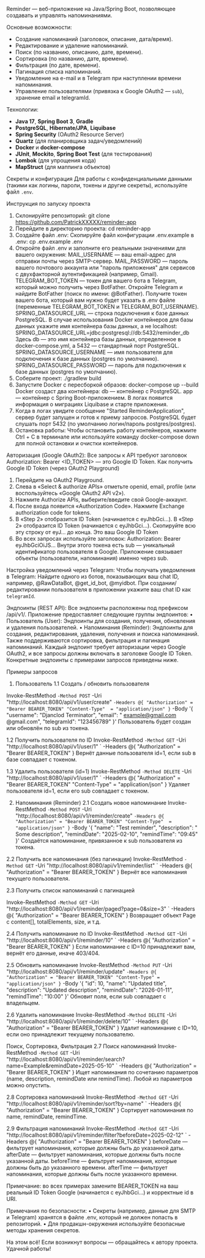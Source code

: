 Reminder — веб-приложение на Java/Spring Boot, позволяющее создавать и управлять напоминаниями.

Основные возможности:
- Создание напоминаний (заголовок, описание, дата/время).
- Редактирование и удаление напоминаний.
- Поиск (по названию, описанию, дате, времени).
- Сортировка (по названию, дате, времени).
- Фильтрация (по дате, времени).
- Пагинация списка напоминаний.
- Уведомление на e-mail и в Telegram при наступлении времени напоминания.
- Управление пользователями (привязка к Google OAuth2 — `sub`), хранение email и telegramId.

Технологии:
- **Java 17**, **Spring Boot 3**, **Gradle**
- **PostgreSQL**, **Hibernate/JPA**, **Liquibase**
- **Spring Security** (OAuth2 Resource Server)
- **Quartz** (для планировщика задач/уведомлений)
- **Docker** и **docker-compose**
- **JUnit**, **Mockito**, **Spring Boot Test** (для тестирования)
- **Lombok** (для упрощения кода)
- **MapStruct** (для маппинга объектов)

Секреты и конфигурация
Для работы с конфиденциальными данными (такими как логины, пароли, токены и другие секреты), используйте файл `.env`. 

Инструкция по запуску проекта
1. Склонируйте репозиторий: git clone https://github.com/PatrickXXXXX/reminder-app
2. Перейдите в директорию проекта: cd reminder-app
3. Создайте файл .env: 
Скопируйте файл конфигурации .env.example в .env:
cp .env.example .env
4. Откройте файл .env и заполните его реальными значениями для вашего окружения:
MAIL_USERNAME — ваш email-адрес для отправки почты через SMTP-сервер.
MAIL_PASSWORD — пароль вашего почтового аккаунта или "пароль приложения" для сервисов с двухфакторной аутентификацией (например, Gmail).
TELEGRAM_BOT_TOKEN — токен для вашего бота в Telegram, который можно получить через BotFather.
Откройте Telegram и найдите BotFather (поиск по имени: @BotFather).
Получите токен вашего бота, который вам нужно будет указать в .env файле
(переменные TELEGRAM_BOT_TOKEN и TELEGRAM_BOT_USERNAME).
SPRING_DATASOURCE_URL — строка подключения к базе данных PostgreSQL. 
В случае использования Docker контейнеров для базы данных укажите имя контейнера базы данных, а не localhost:
SPRING_DATASOURCE_URL=jdbc:postgresql://db:5432/reminder_db
Здесь db — это имя контейнера базы данных, определенное в docker-compose.yml, а 5432 — стандартный порт PostgreSQL.
SPRING_DATASOURCE_USERNAME — имя пользователя для подключения к базе данных (postgres по умолчанию).
SPRING_DATASOURCE_PASSWORD — пароль для подключения к базе данных (postgres по умолчанию).
5. Соберите проект: ./gradlew build
6. Запустите Docker с пересборкой образов:  docker-compose up --build
Docker создаст два контейнера:
db — контейнер с PostgreSQL.
app — контейнер с Spring Boot-приложением.
В логах появится информация о миграциях Liquibase и старте приложения.
7. Когда в логах увидите сообщение "Started ReminderApplication", сервер будет запущен и готов к приему запросов. 
PostgreSQL будет слушать порт 5432 (по умолчанию логин/пароль postgres/postgres).
8. Остановка работы:
Чтобы остановить работу контейнеров, нажмите Ctrl + C в терминале или используйте команду docker-compose down для полной остановки и очистки контейнеров.

Авторизация (Google OAuth2):
Все запросы к API требуют заголовок Authorization: Bearer <ID_TOKEN> — это Google ID Token.
Как получить Google ID Token (через OAuth2 Playground)
1.	Перейдите на OAuth2 Playground.
2.	Слева в «Select & authorize APIs» отметьте openid, email, profile (или воспользуйтесь «Google OAuth2 API v2»).
3.	Нажмите Authorize APIs, выберите/введите свой Google-аккаунт.
4.	После входа появится «Authorization Code». Нажмите Exchange authorization code for tokens.
5.	В «Step 2» отобразится ID Token (начинается с eyJhbGci...). В «Step 2» отобразится ID Token (начинается с eyJhbGci...). Скопируйте всю эту строку от eyJ... до конца. Это ваш Google ID Token
6.	Во всех запросах используйте заголовок: 
Authorization: Bearer eyJhbGciOiJS...
Внутри этого токена есть sub — уникальный идентификатор пользователя в Google. Приложение связывает объекты (пользователи, напоминания) именно через sub.

Настройка уведомлений через Telegram:
Чтобы получать уведомления в Telegram:
Найдите одного из ботов, показывающих ваш chat ID, например, @RawDataBot, @get_id_bot, @myidbot.
При создании/редактировании пользователя в приложении укажите ваш chat ID как `telegramId`.

Эндпоинты (REST API):
Все эндпоинты расположены под префиксом /api/v1/.
Приложение предоставляет следующие группы эндпоинтов:
•	Пользователь (User): Эндпоинты для создания, получения, обновления и удаления пользователей. 
•	Напоминания (Reminder): Эндпоинты для создания, редактирования, удаления, получения и поиска напоминаний. Также поддерживаются сортировка, фильтрация и пагинация напоминаний.
Каждый эндпоинт требует авторизации через Google OAuth2, и все запросы должны включать в заголовке Google ID Token.
Конкретные эндпоинты с примерами запросов приведены ниже.

Примеры запросов
1. Пользователь
 1.1 Создать / обновить пользователя

Invoke-RestMethod `
    -Method POST `
    -Uri "http://localhost:8080/api/v1/user/create" `
    -Headers @{
        "Authorization" = "Bearer BEARER_TOKEN"
        "Content-Type"  = "application/json"
    } `
    -Body '{
        "username": "Djanclod Terminator",
        "email": " example@gmail.com @gmail.com",
        "telegramId": "123456789"
    }'
Пользователь будет создан или обновлён по sub из токена.

1.2 Получить пользователя по ID
Invoke-RestMethod `
    -Method GET `
    -Uri "http://localhost:8080/api/v1/user/1" `
    -Headers @{
        "Authorization" = "Bearer BEARER_TOKEN"
    }
Вернёт данные пользователя id=1, если sub в базе совпадает с токеном.

1.3 Удалить пользователя (id=1)
Invoke-RestMethod `
    -Method DELETE `
    -Uri "http://localhost:8080/api/v1/user/1" `
    -Headers @{
        "Authorization" = "Bearer BEARER_TOKEN"
        "Content-Type"  = "application/json"
    }
Удаляет пользователя id=1, если его sub совпадает с токеном.

2. Напоминания (Reminder)
2.1 Создать новое напоминание
Invoke-RestMethod `
    -Method POST `
    -Uri "http://localhost:8080/api/v1/reminder/create" `
    -Headers @{
        "Authorization" = "Bearer BEARER_TOKEN"
        "Content-Type"  = "application/json"
    } `
    -Body '{
        "name": "Test reminder",
        "description": " Some description",
        "remindDate": "2025-02-10",
        "remindTime": "09:45"
    }'
Создаётся напоминание, привязанное к sub пользователя из токена.

2.2 Получить все напоминания (без пагинации)
Invoke-RestMethod `
    -Method GET `
    -Uri "http://localhost:8080/api/v1/reminder/list" `
    -Headers @{
        "Authorization" = "Bearer BEARER_TOKEN"
    } 
Вернёт все напоминания текущего пользователя.

2.3 Получить список напоминаний с пагинацией

Invoke-RestMethod `
    -Method GET `
    -Uri "http://localhost:8080/api/v1/reminder/paged?page=0&size=3" `
    -Headers @{
        "Authorization" = "Bearer BEARER_TOKEN"
    }
Возвращает объект Page с content[], totalElements, size, и т.д.

2.4 Получить напоминание по ID
Invoke-RestMethod `
    -Method GET `
    -Uri "http://localhost:8080/api/v1/reminder/10" `
    -Headers @{
        "Authorization" = "Bearer BEARER_TOKEN"
    } 
Если напоминание с ID=10 принадлежит вам, вернёт его данные, иначе 403/404.

2.5 Обновить напоминание
Invoke-RestMethod `
    -Method PUT `
    -Uri "http://localhost:8080/api/v1/reminder/update" `
    -Headers @{
        "Authorization" = "Bearer BEARER_TOKEN"
        "Content-Type" = "application/json"
    } `
    -Body '{
        "id": 10,
        "name": "Updated title",
        "description": "Updated description",
        "remindDate": "2026-01-11",
        "remindTime": "10:00"
    }' 
Обновит поля, если sub совпадает с владельцем.

2.6 Удалить напоминание
Invoke-RestMethod `
    -Method DELETE `
    -Uri "http://localhost:8080/api/v1/reminder/delete/10" `
    -Headers @{
        "Authorization" = "Bearer BEARER_TOKEN"
    } 
Удалит напоминание с ID=10, если оно принадлежит текущему пользователю.

Поиск, Сортировка, Фильтрация
2.7 Поиск напоминаний
Invoke-RestMethod `
    -Method GET `
    -Uri "http://localhost:8080/api/v1/reminder/search?name=Example&remindDate=2025-05-10" `
    -Headers @{
        "Authorization" = "Bearer BEARER_TOKEN"
    } 
Ищет напоминания по сочетанию параметров (name, description, remindDate или remindTime). Любой из параметров можно опустить.

2.8 Сортировка напоминаний
Invoke-RestMethod `
    -Method GET `
    -Uri "http://localhost:8080/api/v1/reminder/sort?by=name" `
    -Headers @{
        "Authorization" = "Bearer BEARER_TOKEN"
    }
Сортирует напоминания по name, remindDate, remindTime.

2.9 Фильтрация напоминаний
Invoke-RestMethod `
    -Method GET `
    -Uri "http://localhost:8080/api/v1/reminder/filter?beforeDate=2025-02-12" `
    -Headers @{
        "Authorization" = "Bearer BEARER_TOKEN"
    }
beforeDate — фильтрует напоминания, которые должны быть до указанной даты.
afterDate — фильтрует напоминания, которые должны быть после указанной даты.
beforeTime — фильтрует напоминания, которые должны быть до указанного времени.
afterTime — фильтрует напоминания, которые должны быть после указанного времени.

Примечание: во всех примерах замените BEARER_TOKEN на ваш реальный ID Token Google (начинается с eyJhbGci...) и корректные id в URI.

Примечания по безопасности:
•	Секреты (например, данные для SMTP и Telegram) хранятся в файле .env, который не должен попасть в репозиторий.
•	Для продакшн-окружения используйте безопасные методы хранения секретов.

На этом всё! Если возникнут вопросы — обращайтесь к автору проекта. Удачной работы!

